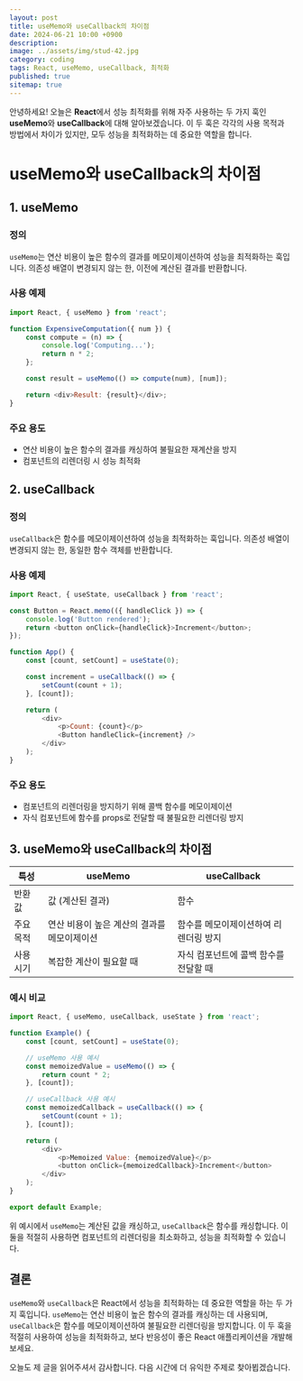 ```yaml
---
layout: post
title: useMemo와 useCallback의 차이점
date: 2024-06-21 10:00 +0900
description: 
image: ../assets/img/stud-42.jpg
category: coding
tags: React, useMemo, useCallback, 최적화
published: true
sitemap: true
---
```


안녕하세요! 오늘은 **React**에서 성능 최적화를 위해 자주 사용하는 두 가지 훅인 **useMemo**와 **useCallback**에 대해 알아보겠습니다. 이 두 훅은 각각의 사용 목적과 방법에서 차이가 있지만, 모두 성능을 최적화하는 데 중요한 역할을 합니다.

# useMemo와 useCallback의 차이점

## 1. useMemo

### 정의

`useMemo`는 연산 비용이 높은 함수의 결과를 메모이제이션하여 성능을 최적화하는 훅입니다. 의존성 배열이 변경되지 않는 한, 이전에 계산된 결과를 반환합니다.

### 사용 예제

```javascript
import React, { useMemo } from 'react';

function ExpensiveComputation({ num }) {
    const compute = (n) => {
        console.log('Computing...');
        return n * 2;
    };

    const result = useMemo(() => compute(num), [num]);

    return <div>Result: {result}</div>;
}
```

### 주요 용도

- 연산 비용이 높은 함수의 결과를 캐싱하여 불필요한 재계산을 방지
- 컴포넌트의 리렌더링 시 성능 최적화

## 2. useCallback

### 정의

`useCallback`은 함수를 메모이제이션하여 성능을 최적화하는 훅입니다. 의존성 배열이 변경되지 않는 한, 동일한 함수 객체를 반환합니다.

### 사용 예제

```javascript
import React, { useState, useCallback } from 'react';

const Button = React.memo(({ handleClick }) => {
    console.log('Button rendered');
    return <button onClick={handleClick}>Increment</button>;
});

function App() {
    const [count, setCount] = useState(0);

    const increment = useCallback(() => {
        setCount(count + 1);
    }, [count]);

    return (
        <div>
            <p>Count: {count}</p>
            <Button handleClick={increment} />
        </div>
    );
}
```

### 주요 용도

- 컴포넌트의 리렌더링을 방지하기 위해 콜백 함수를 메모이제이션
- 자식 컴포넌트에 함수를 props로 전달할 때 불필요한 리렌더링 방지

## 3. useMemo와 useCallback의 차이점

| 특성             | useMemo                                          | useCallback                                  |
|------------------|--------------------------------------------------|----------------------------------------------|
| 반환 값          | 값 (계산된 결과)                                 | 함수                                          |
| 주요 목적        | 연산 비용이 높은 계산의 결과를 메모이제이션       | 함수를 메모이제이션하여 리렌더링 방지         |
| 사용 시기        | 복잡한 계산이 필요할 때                           | 자식 컴포넌트에 콜백 함수를 전달할 때         |

### 예시 비교

```javascript
import React, { useMemo, useCallback, useState } from 'react';

function Example() {
    const [count, setCount] = useState(0);

    // useMemo 사용 예시
    const memoizedValue = useMemo(() => {
        return count * 2;
    }, [count]);

    // useCallback 사용 예시
    const memoizedCallback = useCallback(() => {
        setCount(count + 1);
    }, [count]);

    return (
        <div>
            <p>Memoized Value: {memoizedValue}</p>
            <button onClick={memoizedCallback}>Increment</button>
        </div>
    );
}

export default Example;
```

위 예시에서 `useMemo`는 계산된 값을 캐싱하고, `useCallback`은 함수를 캐싱합니다. 이 둘을 적절히 사용하면 컴포넌트의 리렌더링을 최소화하고, 성능을 최적화할 수 있습니다.

## 결론

`useMemo`와 `useCallback`은 React에서 성능을 최적화하는 데 중요한 역할을 하는 두 가지 훅입니다. `useMemo`는 연산 비용이 높은 함수의 결과를 캐싱하는 데 사용되며, `useCallback`은 함수를 메모이제이션하여 불필요한 리렌더링을 방지합니다. 이 두 훅을 적절히 사용하여 성능을 최적화하고, 보다 반응성이 좋은 React 애플리케이션을 개발해 보세요.

오늘도 제 글을 읽어주셔서 감사합니다. 다음 시간에 더 유익한 주제로 찾아뵙겠습니다.

